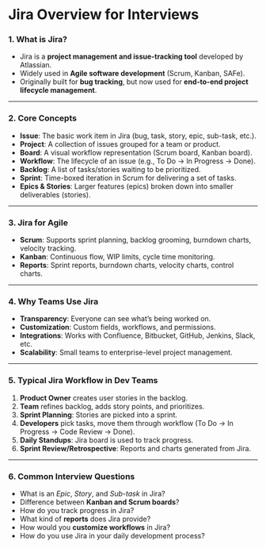 # **Jira Overview for Interviews**

### 1. **What is Jira?**

* Jira is a **project management and issue-tracking tool** developed by Atlassian.
* Widely used in **Agile software development** (Scrum, Kanban, SAFe).
* Originally built for **bug tracking**, but now used for **end-to-end project lifecycle management**.

---

### 2. **Core Concepts**

* **Issue**: The basic work item in Jira (bug, task, story, epic, sub-task, etc.).
* **Project**: A collection of issues grouped for a team or product.
* **Board**: A visual workflow representation (Scrum board, Kanban board).
* **Workflow**: The lifecycle of an issue (e.g., To Do → In Progress → Done).
* **Backlog**: A list of tasks/stories waiting to be prioritized.
* **Sprint**: Time-boxed iteration in Scrum for delivering a set of tasks.
* **Epics & Stories**: Larger features (epics) broken down into smaller deliverables (stories).

---

### 3. **Jira for Agile**

* **Scrum**: Supports sprint planning, backlog grooming, burndown charts, velocity tracking.
* **Kanban**: Continuous flow, WIP limits, cycle time monitoring.
* **Reports**: Sprint reports, burndown charts, velocity charts, control charts.

---

### 4. **Why Teams Use Jira**

* **Transparency**: Everyone can see what’s being worked on.
* **Customization**: Custom fields, workflows, and permissions.
* **Integrations**: Works with Confluence, Bitbucket, GitHub, Jenkins, Slack, etc.
* **Scalability**: Small teams to enterprise-level project management.

---

### 5. **Typical Jira Workflow in Dev Teams**

1. **Product Owner** creates user stories in the backlog.
2. **Team** refines backlog, adds story points, and prioritizes.
3. **Sprint Planning**: Stories are picked into a sprint.
4. **Developers** pick tasks, move them through workflow (To Do → In Progress → Code Review → Done).
5. **Daily Standups**: Jira board is used to track progress.
6. **Sprint Review/Retrospective**: Reports and charts generated from Jira.

---

### 6. **Common Interview Questions**

* What is an *Epic*, *Story*, and *Sub-task* in Jira?
* Difference between **Kanban and Scrum boards**?
* How do you track progress in Jira?
* What kind of **reports** does Jira provide?
* How would you **customize workflows** in Jira?
* How do you use Jira in your daily development process?
